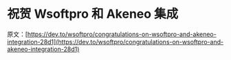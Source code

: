 # 祝贺 Wsoftpro 和 Akeneo 集成

原文：[https://dev.to/wsoftpro/congratulations-on-wsoftpro-and-akeneo-integration-28d1](https://dev.to/wsoftpro/congratulations-on-wsoftpro-and-akeneo-integration-28d1)